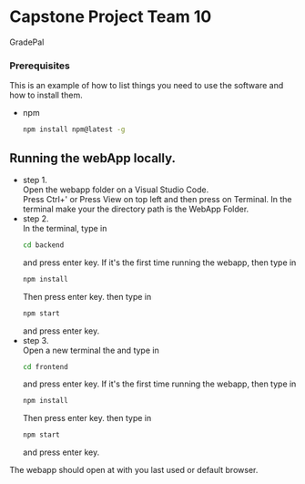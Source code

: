 # Capstone Project Team 10
GradePal
### Prerequisites

This is an example of how to list things you need to use the software and how to install them.
* npm
  ```sh
  npm install npm@latest -g
  ```

## Running the webApp locally.
* step 1.  
Open the webapp folder on a Visual Studio Code.  
Press Ctrl+' or Press View on top left and then press on Terminal.
In the terminal make your the directory path is the WebApp Folder.  
* step 2.  
  In the terminal, type in 
  ```sh
  cd backend
  ```
  and press enter key. If it's the first time running the webapp, then type in
   ```sh
  npm install
  ```
  Then press enter key. then type in
   ```sh
  npm start
  ```
  and press enter key.  
* step 3.  
  Open a new terminal the and type in 
  ```sh
  cd frontend
  ```
  and press enter key. If it's the first time running the webapp, then type in
   ```sh
  npm install
  ```
  Then press enter key. then type in
   ```sh
  npm start
  ```
  and press enter key.

The webapp should open at with you last used or default browser.





